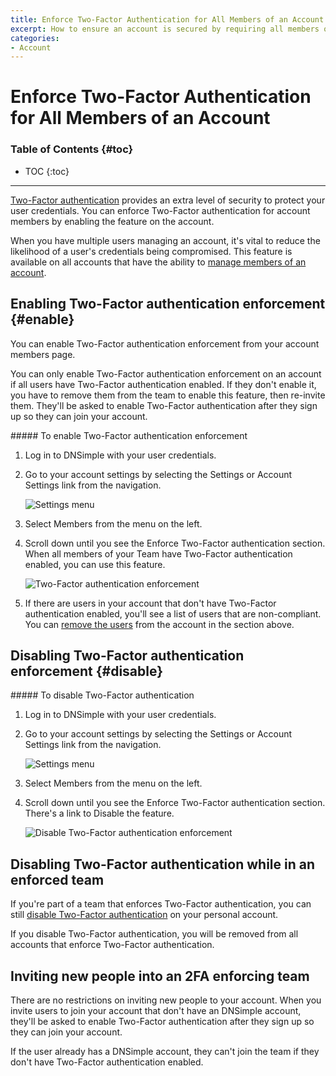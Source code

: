 ```yaml
---
title: Enforce Two-Factor Authentication for All Members of an Account
excerpt: How to ensure an account is secured by requiring all members of an account to use Two-Factor authentication.
categories:
- Account
---
```


# Enforce Two-Factor Authentication for All Members of an Account

### Table of Contents {#toc}

* TOC
{:toc}

---

[Two-Factor authentication](/articles/two-factor-authentication/) provides an extra level of security to protect your user credentials. You can enforce Two-Factor authentication for account members by enabling the feature on the account.

When you have multiple users managing an account, it's vital to reduce the likelihood of a user's credentials being compromised. This feature is available on all accounts that have the ability to [manage members of an account](/articles/account-users/).

## Enabling Two-Factor authentication enforcement {#enable}

You can enable Two-Factor authentication enforcement from your account members page.

You can only enable Two-Factor authentication enforcement on an account if all users have Two-Factor authentication enabled. If they don't enable it, you have to remove them from the team to enable this feature, then re-invite them. They'll be asked to enable Two-Factor authentication after they sign up so they can join your account.

<div class="section-steps" markdown="1">
##### To enable Two-Factor authentication enforcement

1.  Log in to DNSimple with your user credentials.
1.  Go to your account settings by selecting the <label>Settings</label> or <label>Account Settings</label> link from the navigation.

    ![Settings menu](/files/account-settings-access.jpg)

1.  Select <label>Members</label> from the menu on the left.
1.  Scroll down until you see the <label>Enforce Two-Factor authentication</label> section. When all members of your Team have Two-Factor authentication enabled, you can use this feature.

    ![Two-Factor authentication enforcement](/files/account-2fa-enforcement.png)

1.  If there are users in your account that don't have Two-Factor authentication enabled, you'll see a list of users that are non-compliant. You can [remove the users](/articles/account-users/#removing-members-from-an-account) from the account in the section above.
</div>


## Disabling Two-Factor authentication enforcement {#disable}

<div class="section-steps" markdown="1">
##### To disable Two-Factor authentication

1.  Log in to DNSimple with your user credentials.
1.  Go to your account settings by selecting the <label>Settings</label> or <label>Account Settings</label> link from the navigation.

    ![Settings menu](/files/account-settings-access.jpg)

1.  Select <label>Members</label> from the menu on the left.
1.  Scroll down until you see the <label>Enforce Two-Factor authentication</label> section. There's a link to <label>Disable</label> the feature.

    ![Disable Two-Factor authentication enforcement](/files/account-disable-2fa-enforcement.png)
</div>


## Disabling Two-Factor authentication while in an enforced team

If you're part of a team that enforces Two-Factor authentication, you can still [disable Two-Factor authentication](/articles/two-factor-authentication/#disable) on your personal account.

<warning>
If you disable Two-Factor authentication, you will be removed from all accounts that enforce Two-Factor authentication.
</warning>


## Inviting new people into an 2FA enforcing team

There are no restrictions on inviting new people to your account. When you invite users to join your account that don't have an DNSimple account, they'll be asked to enable Two-Factor authentication after they sign up so they can join your account.

If the user already has a DNSimple account, they can't join the team if they don't have Two-Factor authentication enabled.
